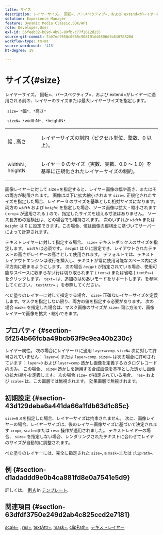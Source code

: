 ```yaml
---
title: サイズ
description: レイヤーサイズ。 回転=、パースペクティブ=、および extend=がレイヤーに適用される前の、レイヤーのサイズまたは最大レイヤーサイズを指定します。
solution: Experience Manager
feature: Dynamic Media Classic,SDK/API
role: Developer,User
exl-id: 55feeb32-b69d-4b95-80fb-c77f2612d255
source-git-commit: 7a07ec9550c0685c908191dd6806d5b84678820d
workflow-type: tm+mt
source-wordcount: '418'
ht-degree: 1%

---
```


# サイズ{#size}

レイヤーサイズ。 回転=、パースペクティブ=、および extend=がレイヤーに適用される前の、レイヤーのサイズまたは最大レイヤーサイズを指定します。

` size= *`幅`*, *`高さ`*`

` sizeN= *`widthN`*, *`heightN`*`

<table id="simpletable_FBE17D736F93485AA0053BF447B4CC9F"> 
 <tr class="strow"> 
  <td class="stentry"> <p> <span class="codeph"> <span class="varname"> 幅 </span>, <span class="varname"> 高さ </span> </span> </p> </td> 
  <td class="stentry"> <p>レイヤーサイズの制約（ピクセル単位、整数、0 以上）。 </p> </td> 
 </tr> 
 <tr class="strow"> 
  <td class="stentry"> <p> <span class="codeph"> <span class="varname"> widthN </span>, <span class="varname"> heightN </span> </span> </p> </td> 
  <td class="stentry"> <p>レイヤー 0 のサイズ（実数、実数、0.0 ～ 1.0）を基準に正規化されたレイヤーサイズの制約。 </p> </td> 
 </tr> 
</table>

画像レイヤーに対して size=を指定すると、レイヤー画像の幅や高さ、またはその両方が制限されます。 画像は以下に拡大縮小されます `size=`. 正規化されたサイズを指定した場合、レイヤー 0 のサイズを基準とした相対サイズになります。 両方の *`width`* および *`height`* を指定した場合、ソース画像は拡大・縮小されます ( `crop=` が適用される ) ので、指定したサイズを超える寸法はありません。 ソース長方形の縦横比は、どの場合でも維持されます。 次のいずれか *`width`* または *`height`* は 0 に設定できます。この場合、値は画像の縦横比に基づいてサーバーによって計算されます。

テキストレイヤーに対して指定する場合、 `size=` テキストボックスのサイズを指定します。 *`width`* は必須です。 *`height`* は 0 に設定でき、レイアウトされたテキストの高さがレイヤーの高さとして使用されます。 デフォルトでは、テキストレイアウトエンジンは改行を挿入し、テキストが常に使用可能なスペース内に水平方向に収まるようにします。 次の場合 *`height`* が指定されている場合、使用可能なスペースに収まらない行は切り取られます ( `text=`) または省略 ( `textPs=`) をクリックします。 `text=` は、追加のはめあいモードをサポートします。を参照してください。 `textAttr=` 」を参照してください。

べた塗りのレイヤーに対して指定する場合、 `size=` 正確なレイヤーサイズを定義します。マスクを指定しない限り、両方の値を指定する必要があります。 次の場合 `mask=` を指定した場合は、マスク画像のサイズが `size=` 同じ方法で、画像レイヤーで画像を拡大・縮小できます。

## プロパティ {#section-5f254b66fcba49bcb63f9c9ea40b230c}

レイヤー属性。 次の場合にレイヤー 0 に適用 `layer=comp`. `sizeN=` 次に対して許可されていません： `layer=0` または `layer=comp`. `sizeN=` は次の場合に許可されています： `layer=0` および `layer=comp` 透かし画像を定義するカタログレコード内のみ。 この場合、 `sizeN` 透かしを適用する合成画像を基準とした透かし画像の拡大/縮小を定義します。 次の場合 `size=` が指定されている場合、 `res=` および `scale=` は、この画層では無視されます。 効果画層で無視されます。

## 初期設定 {#section-43d129deba6a441da66a1fdb63d1c85c}

`size=0,0`を指定した場合、レイヤーサイズは拘束されません。 次に、画像レイヤーの場合、レイヤーサイズは、後のレイヤー画像サイズに基づいて決定されます `crop=`, `scale=`または `res=` 操作が適用されました。 テキストレイヤーの場合、 `size=` を指定しない場合、レンダリングされたテキストに合わせてレイヤのサイズが自動的に調整されます。

べた塗りのレイヤーには、完全に指定された `size=`, a `mask=`または `clipPath=`.

## 例 {#section-d1adaddd9e0b4ca881fd8e0a7541e5d9}

詳しくは、 [例 A](../../../../../is-api/http-ref/image-serving-api-ref/c-http-protocol-reference/c-templates/r-example-a.md#reference-c78ea82e8a1646738e764fa6685dfbac) in [テンプレート](../../../../../is-api/http-ref/image-serving-api-ref/c-http-protocol-reference/c-templates/c-templates.md#concept-3cd2d2adae0e41b2979b9640244d4d3e).

## 関連項目 {#section-63dfdf3750e249d2ab4c825ccd2e7181}

[scale=](../../../../../is-api/http-ref/image-serving-api-ref/c-http-protocol-reference/c-command-reference/r-is-http-scale.md#reference-098c30cea1764f189e6f7c7e400cc065) , [res=](../../../../../is-api/http-ref/image-serving-api-ref/c-http-protocol-reference/c-command-reference/r-res.md#reference-3d6fe416801148dea0f786f2b5169e55), [textAttr=](../../../../../is-api/http-ref/image-serving-api-ref/c-http-protocol-reference/c-command-reference/r-textattr.md#reference-ff00484fa3244286abeff34911f7ec0d), [mask=](../../../../../is-api/http-ref/image-serving-api-ref/c-http-protocol-reference/c-command-reference/r-mask.md#reference-922254e027404fb890b850e2723ee06e), [clipPath=](../../../../../is-api/http-ref/image-serving-api-ref/c-http-protocol-reference/c-command-reference/r-clippath.md#reference-8139b1b52dc54749b51b109521ddf83d), [テキストレイヤー](../../../../../is-api/http-ref/image-serving-api-ref/c-http-protocol-reference/c-text-formatting/r-text-layers.md#reference-47e78cfb18134db5ab09e17af14a6a8f)
